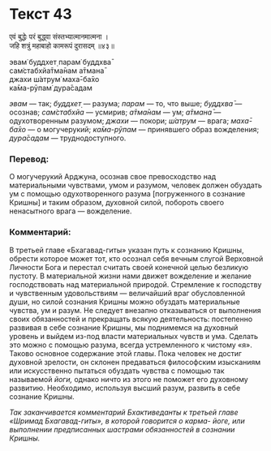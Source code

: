 # Текст 43

एवं बुद्धेः परं बुद्ध्वा संस्तभ्यात्मानमात्मना ।  
जहि शत्रुं महाबाहो कामरूपं दुरासदम् ॥४३॥

эвам̇ буддхет̣ парам̇ буддхва̄  
сам̇стабхйа̄тма̄нам а̄тмана̄  
джахи ш́атрум̇ маха̄-ба̄хо  
ка̄ма-рӯпам̇ дура̄садам

_эвам_ — так; _буддхет̣_ — разума; _парам_ — то, что выше; _буддхва̄_ — осознав; _сам̇стабхйа_ — усмирив; _а̄тма̄нам_ — ум; _а̄тмана̄_ — одухотворенным разумом; _джахи_ — покори; _ш́атрум_ — врага; _маха̄-ба̄хо_ — о могучерукий; _ка̄ма-рӯпам_ — принявшего образ вожделения; _дура̄садам_ — труднодоступного.

### Перевод:

О могучерукий Арджуна, осознав свое превосходство над материальными чувствами, умом и разумом, человек должен обуздать ум с помощью одухотворенного разума [погруженного в сознание Кришны] и таким образом, духовной силой, побороть своего ненасытного врага — вожделение.

### Комментарий:

В третьей главе «Бхагавад-гиты» указан путь к сознанию Кришны, обрести которое может тот, кто осознал себя вечным слугой Верховной Личности Бога и перестал считать своей конечной целью безликую пустоту. В материальной жизни нами движет вожделение и желание господствовать над материальной природой. Стремление к господству и чувственным удовольствиям — величайший враг обусловленной души, но силой сознания Кришны можно обуздать материальные чувства, ум и разум. Не следует внезапно отказываться от выполнения своих обязанностей и прекращать всякую деятельность: постепенно развивая в себе сознание Кришны, мы поднимемся на духовный уровень и выйдем из-под власти материальных чувств и ума. Сделать это можно с помощью разума, всегда устремленного к чистому «я». Таково основное содержание этой главы. Пока человек не достиг духовной зрелости, он склонен предаваться философским изысканиям или искусственно пытаться обуздать чувства с помощью так называемой _йоги,_ однако ничто из этого не поможет его духовному развитию. Необходимо, используя высший разум, развить в себе сознание Кришны.

_Так заканчивается комментарий Бхактиведанты к третьей главе «Шримад Бхагавад-гиты», в которой говорится о карма- йоге, или выполнении предписанных шастрами обязанностей в сознании Кришны._